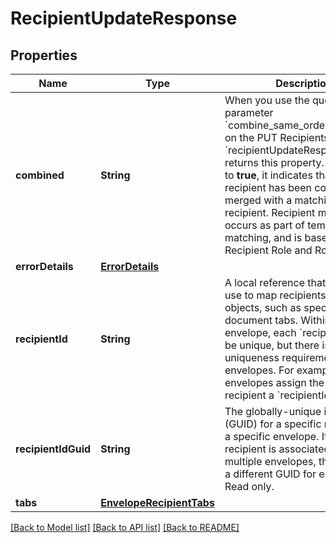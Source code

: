 # RecipientUpdateResponse

## Properties
Name | Type | Description | Notes
------------ | ------------- | ------------- | -------------
**combined** | **String** | When you use the query parameter &#x60;combine_same_order_recipients&#x60; on the PUT Recipients call, the &#x60;recipientUpdateResponse&#x60; returns this property. When set to **true**, it indicates that the recipient has been combined or merged with a matching recipient. Recipient matching occurs as part of template matching, and is based on Recipient Role and Routing Order. | [optional] 
**errorDetails** | [**ErrorDetails**](ErrorDetails.md) |  | [optional] 
**recipientId** | **String** | A local reference that senders use to map recipients to other objects, such as specific document tabs. Within an envelope, each &#x60;recipientId&#x60; must be unique, but there is no uniqueness requirement across envelopes. For example, many envelopes assign the first recipient a &#x60;recipientId&#x60; of &#x60;1&#x60;. | [optional] 
**recipientIdGuid** | **String** | The globally-unique identifier (GUID) for a specific recipient on a specific envelope. If the same recipient is associated with multiple envelopes, they will have a different GUID for each one. Read only. | [optional] 
**tabs** | [**EnvelopeRecipientTabs**](EnvelopeRecipientTabs.md) |  | [optional] 

[[Back to Model list]](../README.md#documentation-for-models) [[Back to API list]](../README.md#documentation-for-api-endpoints) [[Back to README]](../README.md)


